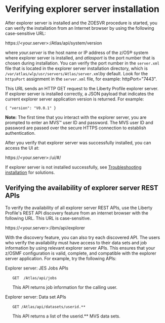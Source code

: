 # Verifying explorer server installation

After explorer server is installed and the ZOESVR procedure is started, you can verify the installation from an Internet browser by using the following case-sensitive URL:

https://<your.server>:<atlasport>/Atlas/api/system/version

where *your.server* is the host name or IP address of the z/OS® system where explorer server is installed, and *atlasport* is the port number that is chosen during installation. You can verify the port number in the `server.xml` file that is located in the explorer server installation directory, which is `/var/atlas/wlp/usr/servers/Atlas/server.xml`by default. Look for the `httpsPort` assignment in the `server.xml` file, for example: httpPort="7443".

This URL sends an HTTP GET request to the Liberty Profile explorer server. If explorer server is installed correctly, a JSON payload that indicates the current explorer server application version is returned. For example:

```
{ "version": "V0.0.1" }
```

**Note:** The first time that you interact with the explorer server, you are prompted to enter an MVS™ user ID and password. The MVS user ID and password are passed over the secure HTTPS connection to establish authentication.

After you verify that explorer server was successfully installed, you can access the UI at:

https://<your.server>:<atlasport>/ui/\#/

If explorer server is not installed successfully, see [Troubleshooting installation](troubleshoot.md) for solutions.

## Verifying the availability of explorer server REST APIs

To verify the availability of all explorer server REST APIs, use the Liberty Profile's REST API discovery feature from an internet browser with the following URL. This URL is case-sensitive.

https://<your.server>:<atlasport>/ibm/api/explorer

With the discovery feature, you can also try each discovered API. The users who verify the availability must have access to their data sets and job information by using relevant explorer server APIs. This ensures that your z/OSMF configuration is valid, complete, and compatible with the explorer server application. For example, try the following APIs:

 Explorer server: JES Jobs APIs

       `GET  /Atlas/api/jobs`

       This API returns job information for the calling user.

 Explorer server: Data set APIs  

       `GET /Atlas/api/datasets/userid.**`  

       This API returns a list of the userid.** MVS data sets.
